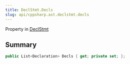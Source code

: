 ```yaml
---
title: DeclStmt.Decls
slug: api/cppsharp.ast.declstmt.decls
---
```

Property in [DeclStmt](/api/cppsharp/ast/declstmt)

## Summary



```csharp
public List<Declaration> Decls { get; private set; };
```

